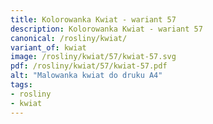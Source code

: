 ```yaml
---
title: Kolorowanka Kwiat - wariant 57
description: Kolorowanka Kwiat - wariant 57
canonical: /rosliny/kwiat/
variant_of: kwiat
image: /rosliny/kwiat/57/kwiat-57.svg
pdf: /rosliny/kwiat/57/kwiat-57.pdf
alt: "Malowanka kwiat do druku A4"
tags:
- rosliny
- kwiat
---
```

